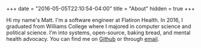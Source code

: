 +++
date = "2016-05-05T22:10:54-04:00"
title = "About"
hidden = true
+++

Hi my name's Matt. I'm a software engineer at Flatiron Health. In 2016, I graduated from Williams
College where I majored in computer science and political science. I'm into systems, open-source,
baking bread, and mental health advocacy. You can find me on
[Github](https://github.com/mattjmcnaughton) or through [email](mailto:mattjmcnaughton@gmail.com).

